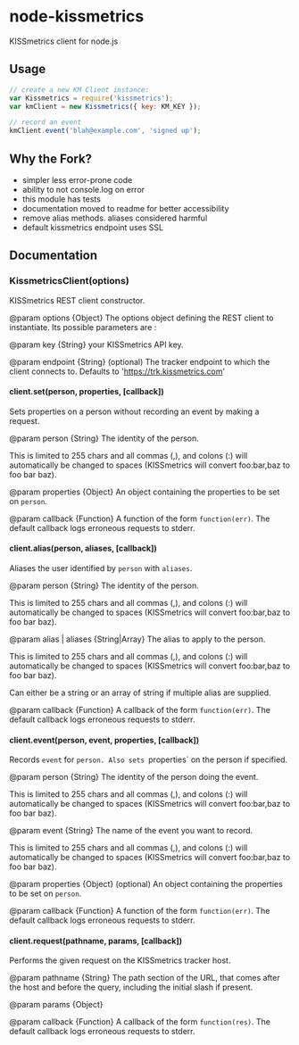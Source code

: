 # node-kissmetrics

KISSmetrics client for node.js

## Usage

```js
// create a new KM Client instance:
var Kissmetrics = require('kissmetrics');
var kmClient = new Kissmetrics({ key: KM_KEY });

// record an event
kmClient.event('blah@example.com', 'signed up');
```

## Why the Fork?

 * simpler less error-prone code
 * ability to not console.log on error
 * this module has tests
 * documentation moved to readme for better accessibility
 * remove alias methods. aliases considered harmful
 * default kissmetrics endpoint uses SSL

## Documentation

### KissmetricsClient(options)

KISSmetrics REST client constructor.

@param options {Object} The options object defining the REST client to
instantiate. Its possible parameters are :

@param key {String} your KISSmetrics API key.

@param endpoint {String} (optional) The tracker endpoint to which the client
connects to. Defaults to 'https://trk.kissmetrics.com'

#### client.set(person, properties, [callback])

Sets properties on a person without recording an event by making a request.

@param person {String} The identity of the person.

This is limited to 255 chars and all commas (,), and colons (:) will
automatically be changed to spaces (KISSmetrics will convert foo:bar,baz to
foo bar baz).

@param properties {Object} An object containing the properties to be set on
`person`.

@param callback {Function} A function of the form `function(err)`.
The default callback logs erroneous requests to stderr.

#### client.alias(person, aliases, [callback])

Aliases the user identified by `person` with `aliases`.

@param person {String} The identity of the person.

This is limited to 255 chars and all commas (,), and colons (:) will
automatically be changed to spaces (KISSmetrics will convert foo:bar,baz to
foo bar baz).

@param alias | aliases {String|Array} The alias to apply to the person.

This is limited to 255 chars and all commas (,), and colons (:) will
automatically be changed to spaces (KISSmetrics will convert foo:bar,baz to
foo bar baz).

Can either be a string or an array of string if multiple alias are supplied.

@param callback {Function} A callback of the form `function(err)`.
The default callback logs erroneous requests to stderr.

#### client.event(person, event, properties, [callback])

Records `event` for `person. Also sets `properties` on the person if
specified.

@param person {String} The identity of the person doing the event.

This is limited to 255 chars and all commas (,), and colons (:) will
automatically be changed to spaces (KISSmetrics will convert foo:bar,baz to
foo bar baz).

@param event {String} The name of the event you want to record.

This is limited to 255 chars and all commas (,), and colons (:) will
automatically be changed to spaces (KISSmetrics will convert foo:bar,baz to
foo bar baz).

@param properties {Object} (optional) An object containing the properties to
be set on `person`.

@param callback {Function} A function of the form `function(err)`.
The default callback logs erroneous requests to stderr.

#### client.request(pathname, params, [callback])

Performs the given request on the KISSmetrics tracker host.

@param pathname {String} The path section of the URL, that comes after the
host and before the query, including the initial slash if present.

@param params {Object}

@param callback {Function} A callback of the form `function(res)`.
The default callback logs erroneous requests to stderr.
